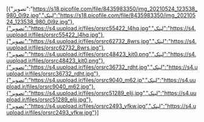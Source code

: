 [{"تصویر":"https://s18.picofile.com/file/8435983350/img_20210524_123538_980_0i9z.jpg","لینک":"https://s18.picofile.com/file/8435983350/img_20210524_123538_980_0i9z.jpg"},{"تصویر":"https://s4.uupload.ir/files/orsrc55422_l4hq.jpg","لینک":"https://s4.uupload.ir/files/orsrc55422_l4hq.jpg"},{"تصویر":"https://s4.uupload.ir/files/orsrc62732_8wrs.jpg","لینک":"https://s4.uupload.ir/files/orsrc62732_8wrs.jpg"},{"تصویر":"https://s4.uupload.ir/files/orsrc48423_kit0.png","لینک":"https://s4.uupload.ir/files/orsrc48423_kit0.png"},{"تصویر":"https://s4.uupload.ir/files/orsrc36732_rdht.jpg","لینک":"https://s4.uupload.ir/files/orsrc36732_rdht.jpg"},{"تصویر":"https://s4.uupload.ir/files/orsrc9040_m62.jp","لینک":"https://s4.uupload.ir/files/orsrc9040_m62.jpg"},{"تصویر":"https://s4.uupload.ir/files/orsrc51289_eljj.jpg","لینک":"https://s4.uupload.ir/files/orsrc51289_eljj.jpg"},{"تصویر":"https://s4.uupload.ir/files/orsrc2493_vfkw.jpg","لینک":"https://s4.uupload.ir/files/orsrc2493_vfkw.jpg"}]
